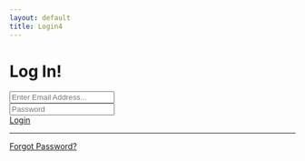```yaml
---
layout: default
title: Login4
---
```

<div id="ifLoggedOut">
    <div class="row justify-content-center">
    <div class="col-xl-10 col-lg-12 col-md-9">
    <div class="card o-hidden border-0 shadow-lg my-5">
    <div class="card-body p-0">
        <!-- Nested Row within Card Body -->
        <div class="row">
        <div class="col-lg-6 d-none d-lg-block bg-login-image"></div>
        <div class="col-lg-6">
    <div class="p-5">
    <div class="text-center">
        <h1 class="h4 text-gray-900 mb-4">Log In!</h1>
    </div>
    <!-- <form class="user"> -->
    <form class="user" id="login-form">
        <div class="form-group">
        <input type="email" class="form-control form-control-user" id="txtEmail" aria-describedby="emailHelp" placeholder="Enter Email Address...">
        </div>
        <div class="form-group">
        <input type="password" class="form-control form-control-user" id="txtPassword" placeholder="Password">
        </div>
        <!-- <div class="form-group">
        <div class="custom-control custom-checkbox small">
    <input type="checkbox" class="custom-control-input" id="customCheck">
    <label class="custom-control-label" for="customCheck">Remember Me</label>
        </div>
        </div> -->
        <div>
        <a href="#" id="btnLogin" class="btn btn-primary btn-user btn-block">
        Login
        </a>
        </div>
        <!-- <hr>
        <a href="#" class="btn btn-google btn-user btn-block">
        <i class="fab fa-google fa-fw"></i> Login with Google
        </a>
        <a href="#" class="btn btn-facebook btn-user btn-block">
        <i class="fab fa-facebook-f fa-fw"></i> Login with Facebook
        </a> -->
    </form>
    <hr>
    <div class="text-center">
        <!-- <a class="small" href="forgot-password.html">Forgot Password?</a> -->
        <a class="small" href="{{ site.url }}{{ site.baseurl }}/docs/addons/forgotpassword4/">Forgot Password?</a>
    </div>
    <br>
    <!-- <div class="text-center"> -->
        <!-- <button id="btnSignUp" class="btn btn-secondary btn-user btn-block hide">Sign Up (Free)</button> -->
        <!-- <a class="small" href="register.html">Create an Account!</a> -->
    <!-- </div> -->
    <!-- <div class="text-center"> -->
        <!-- <button id="btnLogout" class="btn btn-danger btn-user btn-block hide">Log Out</button> -->
        <!-- <a class="small" href="register.html">Create an Account!</a> -->
    <!-- </div> -->
    </div>
        </div>
        </div>
    </div>
    </div>
        </div>
        </div>
</div>

<!-- <div id="ifLoggedIn">
<div class="row justify-content-center">
    <div class="col-xl-10 col-lg-12 col-md-9">
    <div class="card o-hidden border-0 shadow-lg my-5">
    <div class="card-body p-0">
        <div class="row">
        <div class="col-lg-6 d-none d-lg-block bg-login-image"></div>
        <div class="col-lg-6">
    <div class="p-5">
    <div class="text-center">
        <h1 class="h4 text-gray-900 mb-4">You are already logged in!</h1>
    </div>
    </div>
    </div>
    </div>
    </div>
    </div>
    </div>
    </div>
</div> -->
<!-- <script src="{{ site.url }}{{ site.baseurl }}/assets/js/app.js"></script> -->
<script>
    //Log in
    const login = document.querySelector("#btnLogin");
    login.addEventListener('click', (e) => {
        e.preventDefault();
        const email = txtEmail.value;
        const pass = txtPassword.value;
        const auth = firebase.auth();
        auth.signInWithEmailAndPassword(email, pass) //async promise.
            .then(cred => {
            console.log("User is now logged IN!")
            console.log("CREDENTIAL TOKEN: ", cred.user);
            loginForm.reset();
            window.location.href="/";
        });

    });

    async function membersList(){
        let ddAuthor = $('#team');
        ddTeam.empty();
        ddTeam.prop('selectedIndex', 0);

        const data = await teamsList();
        data.map(function(data2){
            let id = data2.id;
            let title = data2.fields.Title
            ddTeam.append($('<option></option>').attr('value', id).text(title));
            $(".selectpicker").selectpicker("refresh");
        });
    }
    </script>

